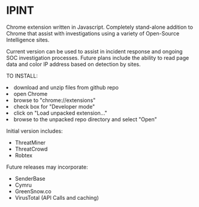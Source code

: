 # IPINT
Chrome extension written in Javascript.  Completely stand-alone addition to Chrome that assist with investigations using a variety of Open-Source Intelligence sites.  

Current version can be used to assist in incident response and ongoing SOC investigation processes.  Future plans include the ability to read page data and color IP address based on detection by sites.

TO INSTALL:
<li>download and unzip files from github repo</li>
<li>open Chrome</li>
<li>browse to "chrome://extensions"</li>
<li>check box for "Developer mode"</li>
<li>click on "Load unpacked extension..."</li>
<li>browse to the unpacked repo directory and select "Open"</li>

Initial version includes:

<ul>
<li>ThreatMiner</li>
<li>ThreatCrowd</li>
<li>Robtex</li>
</ul>

Future releases may incorporate:

<ul>
<li>SenderBase</li>
<li>Cymru</li>
<li>GreenSnow.co</li>
<li>VirusTotal (API Calls and caching)</li>
</ul>

